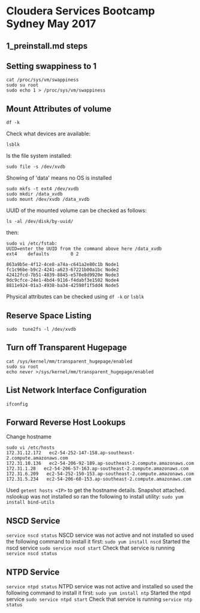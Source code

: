 # Cloudera Services Bootcamp Sydney May 2017
## 1_preinstall.md steps

## Setting swappiness to 1
```
cat /proc/sys/vm/swappiness
sudo su root
sudo echo 1 > /proc/sys/vm/swappiness
```

## Mount Attributes of volume
```
df -k
```
Check what devices are available:
```
lsblk
```
Is the file system installed:
```
sudo file -s /dev/xvdb
```
Showing of 'data' means no OS is installed
```
sudo mkfs -t ext4 /dev/xvdb
sudo mkdir /data_xvdb
sudo mount /dev/xvdb /data_xvdb
```
UUID of the mounted volume can be checked as follows:
```
ls -al /dev/disk/by-uuid/
```
then: 
```
sudo vi /etc/fstab: 
UUID=enter the UUID from the command above here /data_xvdb              ext4    defaults        0 2 

863a9b5e-4f12-4ce8-a74a-c641a2e80c1b Node1
fc1c96be-b9c2-4241-a623-67221b00a1bc Node2
42412fcd-7b51-4839-8845-e578e8d9920e Node3
9dc9cfce-24e1-4bd4-9116-f4dabf3e1502 Node4
8811e924-01a3-4938-ba34-42598f1f5dd4 Node5
```
Physical attributes can be checked using `df -k` or `lsblk`

## Reserve Space Listing
`sudo  tune2fs -l /dev/xvdb`

## Turn off Transparent Hugepage
```
cat /sys/kernel/mm/transparent_hugepage/enabled
sudo su root
echo never >/sys/kernel/mm/transparent_hugepage/enabled
```

## List Network Interface Configuration
`ifconfig`

## Forward Reverse Host Lookups
Change hostname 
```
sudo vi /etc/hosts
172.31.12.172   ec2-54-252-147-158.ap-southeast-2.compute.amazonaws.com
172.31.10.136   ec2-54-206-92-189.ap-southeast-2.compute.amazonaws.com
172.31.1.28   ec2-54-206-57-163.ap-southeast-2.compute.amazonaws.com
172.31.6.209   ec2-54-252-150-153.ap-southeast-2.compute.amazonaws.com
172.31.5.234   ec2-54-206-60-153.ap-southeast-2.compute.amazonaws.com
```

Used `getent hosts <IP>` to get the hostname details. Snapshot attached.
nslookup was not installed so ran the following to install utility:
`sudo yum install bind-utils`

## NSCD Service
`service nscd status`
NSCD service was not active and not installed so used the following command to install it first:
`sudo yum install nscd`
Started the nscd service
`sudo service nscd start`
Check that service is running
`service nscd status`

## NTPD Service
`service ntpd status`
NTPD service was not active and installed so used the following command to install it first:
`sudo yum install ntp`
Started the ntpd service
`sudo service ntpd start`
Check that service is running
`service ntp status`